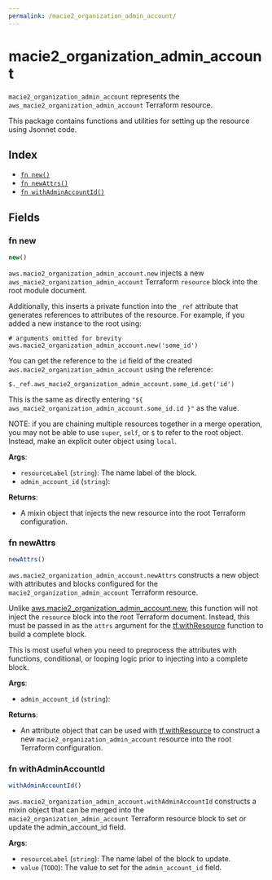 ```yaml
---
permalink: /macie2_organization_admin_account/
---
```


# macie2_organization_admin_account

`macie2_organization_admin_account` represents the `aws_macie2_organization_admin_account` Terraform resource.



This package contains functions and utilities for setting up the resource using Jsonnet code.


## Index

* [`fn new()`](#fn-new)
* [`fn newAttrs()`](#fn-newattrs)
* [`fn withAdminAccountId()`](#fn-withadminaccountid)

## Fields

### fn new

```ts
new()
```


`aws.macie2_organization_admin_account.new` injects a new `aws_macie2_organization_admin_account` Terraform `resource`
block into the root module document.

Additionally, this inserts a private function into the `_ref` attribute that generates references to attributes of the
resource. For example, if you added a new instance to the root using:

    # arguments omitted for brevity
    aws.macie2_organization_admin_account.new('some_id')

You can get the reference to the `id` field of the created `aws.macie2_organization_admin_account` using the reference:

    $._ref.aws_macie2_organization_admin_account.some_id.get('id')

This is the same as directly entering `"${ aws_macie2_organization_admin_account.some_id.id }"` as the value.

NOTE: if you are chaining multiple resources together in a merge operation, you may not be able to use `super`, `self`,
or `$` to refer to the root object. Instead, make an explicit outer object using `local`.

**Args**:
  - `resourceLabel` (`string`): The name label of the block.
  - `admin_account_id` (`string`): 

**Returns**:
- A mixin object that injects the new resource into the root Terraform configuration.


### fn newAttrs

```ts
newAttrs()
```


`aws.macie2_organization_admin_account.newAttrs` constructs a new object with attributes and blocks configured for the `macie2_organization_admin_account`
Terraform resource.

Unlike [aws.macie2_organization_admin_account.new](#fn-macie2organizationadminaccountnew), this function will not inject the `resource`
block into the root Terraform document. Instead, this must be passed in as the `attrs` argument for the
[tf.withResource](https://github.com/tf-libsonnet/core/tree/main/docs#fn-withresource) function to build a complete block.

This is most useful when you need to preprocess the attributes with functions, conditional, or looping logic prior to
injecting into a complete block.

**Args**:
  - `admin_account_id` (`string`): 

**Returns**:
  - An attribute object that can be used with [tf.withResource](https://github.com/tf-libsonnet/core/tree/main/docs#fn-withresource) to construct a new `macie2_organization_admin_account` resource into the root Terraform configuration.


### fn withAdminAccountId

```ts
withAdminAccountId()
```

`aws.macie2_organization_admin_account.withAdminAccountId` constructs a mixin object that can be merged into the `macie2_organization_admin_account`
Terraform resource block to set or update the admin_account_id field.



**Args**:
  - `resourceLabel` (`string`): The name label of the block to update.
  - `value` (`TODO`): The value to set for the `admin_account_id` field.
